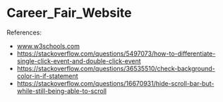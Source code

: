 # Career_Fair_Website  
References:  
- www.w3schools.com
- https://stackoverflow.com/questions/5497073/how-to-differentiate-single-click-event-and-double-click-event
- https://stackoverflow.com/questions/36535510/check-background-color-in-if-statement  
- https://stackoverflow.com/questions/16670931/hide-scroll-bar-but-while-still-being-able-to-scroll
